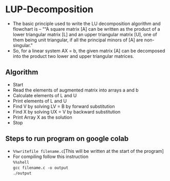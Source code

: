 # LUP-Decomposition
- The basic principle used to write the LU decomposition algorithm and flowchart is – ““A square matrix [A] can be written as the product of a lower triangular matrix [L] and an upper triangular matrix [U], one of them being unit triangular, if all the principal minors of [A] are non-singular.”
- So, for a linear system AX = b, the given matrix [A] can be decomposed into the product two lower and upper triangular matrices.
## Algorithm
- Start
- Read the elements of augmented matrix into arrays a and b
- Calculate elements of L and U
- Print elements of L and U
- Find V by solving LV = B by forward substitution
- Find X by solving UX = V by backward substitution
- Print Array X as the solution
- Stop

## Steps to run program on google colab
- `%%writefile filename.c`[This will be written at the start of the program]
- For compiling follow this instruction<br>
    `%%shell `<br>
`gcc filename.c -o output`<br>
`./output`
